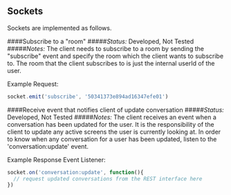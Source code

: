 Sockets
----------------------
Sockets are implemented as follows.

####Subscribe to a "room"
#####_Status:_ Developed, Not Tested
#####_Notes:_ The client needs to subscribe to a room by sending the "subscribe" event and specify the room which the client wants to subscribe to. The room that the client subscribes to is just the internal userId of the user.

Example Request:

```javascript
socket.emit('subscribe', '50341373e894ad16347efe01')
```
####Receive event that notifies client of update conversation
#####_Status:_ Developed, Not Tested
#####_Notes:_ The client receives an event when a conversation has been updated for the user. It is the responsibility of the client to update any active screens the user is currently looking at. In order to know when any conversation for a user has been updated, listen to the 'conversation:update' event.

Example Response Event Listener:

```javascript
socket.on('conversation:update', function(){
  // request updated conversations from the REST interface here
})
```
